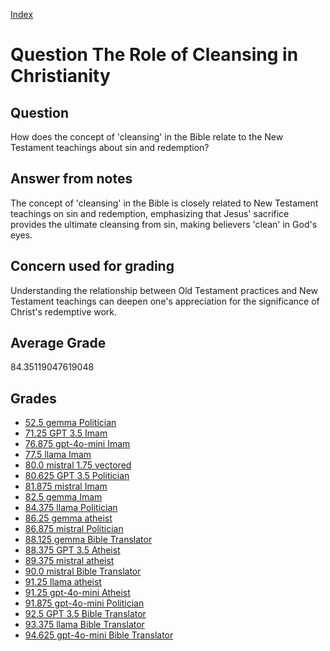
[Index](../../index.md)
# Question The Role of Cleansing in Christianity
## Question
How does the concept of 'cleansing' in the Bible relate to the New Testament teachings about sin and redemption?

## Answer from notes
The concept of 'cleansing' in the Bible is closely related to New Testament teachings on sin and redemption, emphasizing that Jesus' sacrifice provides the ultimate cleansing from sin, making believers 'clean' in God's eyes.

## Concern used for grading
Understanding the relationship between Old Testament practices and New Testament teachings can deepen one's appreciation for the significance of Christ's redemptive work.

## Average Grade
84.35119047619048

## Grades
 * [52.5 gemma Politician](../answers/gemma_Politician/The_Role_of_Cleansing_in_Christianity.md)
 * [71.25 GPT 3.5 Imam](../answers/GPT_3.5_Imam/The_Role_of_Cleansing_in_Christianity.md)
 * [76.875 gpt-4o-mini Imam](../answers/gpt-4o-mini_Imam/The_Role_of_Cleansing_in_Christianity.md)
 * [77.5 llama Imam](../answers/llama_Imam/The_Role_of_Cleansing_in_Christianity.md)
 * [80.0 mistral 1.75 vectored](../answers/mistral_1.75_vectored/The_Role_of_Cleansing_in_Christianity.md)
 * [80.625 GPT 3.5 Politician](../answers/GPT_3.5_Politician/The_Role_of_Cleansing_in_Christianity.md)
 * [81.875 mistral Imam](../answers/mistral_Imam/The_Role_of_Cleansing_in_Christianity.md)
 * [82.5 gemma Imam](../answers/gemma_Imam/The_Role_of_Cleansing_in_Christianity.md)
 * [84.375 llama Politician](../answers/llama_Politician/The_Role_of_Cleansing_in_Christianity.md)
 * [86.25 gemma atheist](../answers/gemma_atheist/The_Role_of_Cleansing_in_Christianity.md)
 * [86.875 mistral Politician](../answers/mistral_Politician/The_Role_of_Cleansing_in_Christianity.md)
 * [88.125 gemma Bible Translator](../answers/gemma_Bible_Translator/The_Role_of_Cleansing_in_Christianity.md)
 * [88.375 GPT 3.5 Atheist](../answers/GPT_3.5_Atheist/The_Role_of_Cleansing_in_Christianity.md)
 * [89.375 mistral atheist](../answers/mistral_atheist/The_Role_of_Cleansing_in_Christianity.md)
 * [90.0 mistral Bible Translator](../answers/mistral_Bible_Translator/The_Role_of_Cleansing_in_Christianity.md)
 * [91.25 llama atheist](../answers/llama_atheist/The_Role_of_Cleansing_in_Christianity.md)
 * [91.25 gpt-4o-mini Atheist](../answers/gpt-4o-mini_Atheist/The_Role_of_Cleansing_in_Christianity.md)
 * [91.875 gpt-4o-mini Politician](../answers/gpt-4o-mini_Politician/The_Role_of_Cleansing_in_Christianity.md)
 * [92.5 GPT 3.5 Bible Translator](../answers/GPT_3.5_Bible_Translator/The_Role_of_Cleansing_in_Christianity.md)
 * [93.375 llama Bible Translator](../answers/llama_Bible_Translator/The_Role_of_Cleansing_in_Christianity.md)
 * [94.625 gpt-4o-mini Bible Translator](../answers/gpt-4o-mini_Bible_Translator/The_Role_of_Cleansing_in_Christianity.md)

